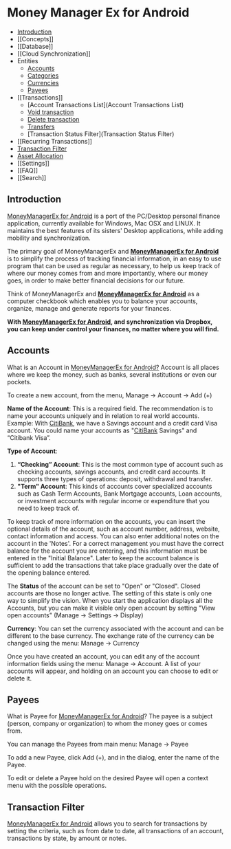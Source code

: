 # Money Manager Ex for Android

- [Introduction](#Introduction)
- [[Concepts]]
- [[Database]]
- [[Cloud Synchronization]]
- Entities
  - [Accounts](#Accounts)
  - [Categories](Categories)
  - [Currencies](Currencies)
  - [Payees](#Payees)
- [[Transactions]]
  - [Account Transactions List](Account Transactions List)
  - [Void transaction](Void-Transaction)
  - [Delete transaction](Delete-Transaction)
  - [Transfers](Transfers)
  - [Transaction Status Filter](Transaction Status Filter)
- [[Recurring Transactions]]
- [Transaction Filter](#Transaction_Filter)
- [Asset Allocation](asset-allocation)
- [[Settings]]
- [[FAQ]]
- [[Search]]

## <a name="Introduction"></a>Introduction

<a href="Home">MoneyManagerEx for Android</a> is a port of the PC/Desktop personal finance application, currently available for Windows, Mac OSX and LINUX. It maintains the best features of its sisters' Desktop applications, while adding mobility and synchronization.
<p></p>
The primary goal of MoneyManagerEx and <strong><a href="Home">MoneyManagerEx for Android</a></strong> is to simplify the process of tracking financial information, in an easy to use program that can be used as regular as necessary, to help us keep track of where our money comes from and more importantly, where our money goes, in order to make better financial decisions for our future.
<p></p>
Think of MoneyManagerEx and <strong><a href="Home">MoneyManagerEx for Android</a></strong> as a computer checkbook which enables you to balance your accounts, organize, manage and generate reports for your finances.
<p></p>
<strong>With <a href="Home">MoneyManagerEx for Android</a>, and synchronization via Dropbox, you can keep under control your finances, no matter where you will find.</strong>
<p></p>

## <a name="Accounts"></a>Accounts

What is an Account in <a href="Home">MoneyManagerEx for Android?</a> Account is all places where we keep the money, such as banks, several institutions or even our pockets.<br>

To create a new account, from the menu, Manage → Account → Add (+)

<strong>Name of the Account</strong>: This is a required field. The recommendation is to name your accounts uniquely and in relation to real world accounts. Example: With <a href="CitiBank">CitiBank</a>, we have a Savings account and a credit card Visa account. You could name your accounts as "<a href="CitiBank">CitiBank</a> Savings" and “Citibank Visa”.<br>

<strong>Type of Account</strong>:
<ol>
<li><strong>“Checking” Account</strong>: This is the most common type of account such as checking accounts, savings accounts, and credit card accounts. It supports three types of operations: deposit, withdrawal and transfer.</li>
<li><strong>"Term" Account</strong>: This kinds of accounts cover specialized accounts such as Cash Term Accounts, Bank Mortgage accounts, Loan accounts, or investment accounts with regular income or expenditure that you need to keep track of. <br></li>
</ol>
To keep track of more information on the accounts, you can insert the optional details of the account, such as account number, address, website, contact information and access. You can also enter additional notes on the account in the 'Notes'.
For a correct management you must have the correct balance for the account you are entering, and this information must be entered in the "Initial Balance". Later to keep the account balance is sufficient to add the transactions that take place gradually over the date of the opening balance entered.
<p></p>
The <strong>Status</strong> of the account can be set to "Open" or "Closed". Closed accounts are those no longer active. The setting of this state is only one way to simplify the vision. When you start the application displays all the Accounts, but you can make it visible only open account by setting "View open accounts" (Manage → Settings → Display)

<strong>Currency</strong>: You can set the currency associated with the account and can be different to the base currency. The exchange rate of the currency can be changed using the menu: Manage → Currency

Once you have created an account, you can edit any of the account information fields using the menu: Manage → Account. A list of your accounts will appear, and holding on an account you can choose to edit or delete it.

## <a name="Payees"></a>Payees

What is Payee for <a href="Home">MoneyManagerEx for Android</a>? The payee is a subject (person, company or organization) to whom the money goes or comes from.
<p></p>
You can manage the Payees from main menu: Manage → Payee
<p></p>
To add a new Payee, click Add (+), and in the dialog, enter the name of the Payee.
<p></p>
To edit or delete a Payee hold on the desired Payee will open a context menu with the possible operations.

## <a name="Transaction_Filter"></a>Transaction Filter

<a href="Home">MoneyManagerEx for Android</a> allows you to search for transactions by setting the criteria, such as from date to date, all transactions of an account, transactions by state, by amount or notes.
 